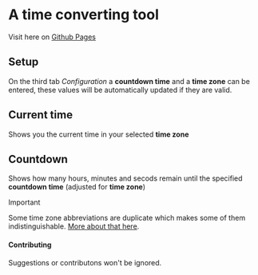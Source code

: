 # A time converting tool
Visit here on [Github Pages](https://moxnt.github.io/time-converter/)
## Setup
On the third tab *Configuration* a **countdown time** and a **time zone** can be entered, these values will be automatically updated if they are valid.

## Current time
Shows you the current time in your selected **time zone**

## Countdown
Shows how many hours, minutes and secods remain until the specified **countdown time** (adjusted for **time zone**) 


> [!IMPORTANT]
> Some time zone abbreviations are duplicate which makes some of them indistinguishable. [More about that here](https://en.wikipedia.org/wiki/List_of_time_zone_abbreviations).

#### Contributing
Suggestions or contributons won't be ignored.
